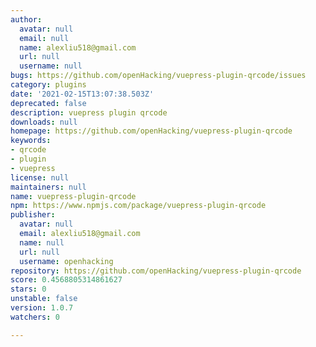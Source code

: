 ```yaml
---
author:
  avatar: null
  email: null
  name: alexliu518@gmail.com
  url: null
  username: null
bugs: https://github.com/openHacking/vuepress-plugin-qrcode/issues
category: plugins
date: '2021-02-15T13:07:38.503Z'
deprecated: false
description: vuepress plugin qrcode
downloads: null
homepage: https://github.com/openHacking/vuepress-plugin-qrcode
keywords:
- qrcode
- plugin
- vuepress
license: null
maintainers: null
name: vuepress-plugin-qrcode
npm: https://www.npmjs.com/package/vuepress-plugin-qrcode
publisher:
  avatar: null
  email: alexliu518@gmail.com
  name: null
  url: null
  username: openhacking
repository: https://github.com/openHacking/vuepress-plugin-qrcode
score: 0.4568805314861627
stars: 0
unstable: false
version: 1.0.7
watchers: 0

---
```


